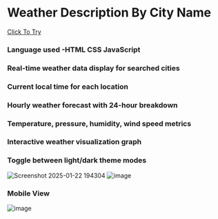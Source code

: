 # Weather Description By City Name 
[Click To Try](https://capable-cendol-13e0cd.netlify.app/)
### Language used -HTML CSS JavaScript
###  Real-time weather data display for searched cities
### Current local time for each location
###  Hourly weather forecast with 24-hour breakdown
###  Temperature, pressure, humidity, wind speed metrics
###  Interactive weather visualization graph
###  Toggle between light/dark theme modes
![Screenshot 2025-01-22 194304](https://github.com/user-attachments/assets/6c1ee4c0-8c89-4f74-9367-5a20c8fa38a1)
![image](https://github.com/user-attachments/assets/3b150fb4-724f-400b-aaeb-b1f0cf17620f)
### Mobile View
![image](https://github.com/user-attachments/assets/0e39eb37-b12c-42db-bb6d-09a0181da7c7)


